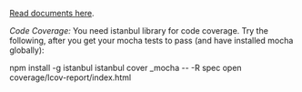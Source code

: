 [Read documents here](https://docs.moj.io/#/document/view/doc_js).




*Code Coverage:*
You need istanbul library for code coverage. Try the following, after you get your mocha tests to pass (and have installed mocha globally):

npm install -g istanbul
istanbul cover _mocha -- -R spec
open coverage/lcov-report/index.html
